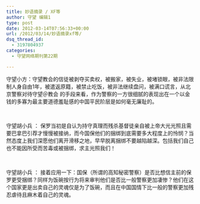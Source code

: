 ```yaml
---
title: 妙语摘录 / XF等
author: 守望 编辑1
type: post
date: 2012-03-14T07:56:33+00:00
url: /2012/03/14/妙语摘录xf等/
dsq_thread_id:
  - 3197804937
categories:
  - 守望网络期刊第22期

---
```

<!--more-->

守望小方：守望教会的信徒被剥夺买卖权，被搬家，被失业，被堵锁眼，被非法限制人身自由1年，被遣返原籍，被禁止吃饭，被非法继续盘问，被满口谎言，从北京警察对待守望＠教会 的手段来看，作为警察的一方很细腻的表现出在一个以金钱的多寡为最主要道德羞耻感的中国平民阶层是如何毫无廉耻的。

&nbsp;

守望胡小兵 ： 保罗当初是自认为持守真理而残杀基督徒亲自被上帝大光光照且需要巴拿巴引荐才慢慢被接纳，而今国保他们的捆绑到底需要多大程度上的怜悯？当然态度上我们深愿他们离开滑移之地，早早脱离捆绑不要越陷越深。包括我们自己也不能因所受而苦毒或被捆绑，求主光照我们！

&nbsp;

守望胡小兵 ： 接着应用一下：国保（所谓的高知秘密警察）是否比想信主前的保罗更受捆绑？同样为饭碗按行为将来审判他们是否比一般警察更加凄惨？他们在这个国家更是出卖自己的灵魂仅是为了饭碗，而且在中国国情下比一般的警察更加残忍虐待且麻木着自己的灵魂。